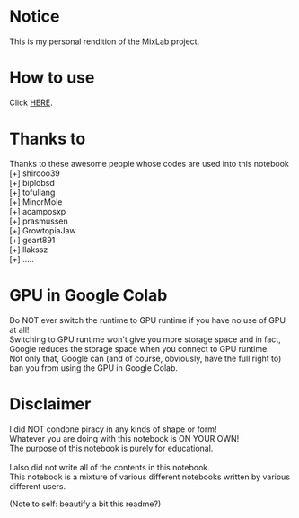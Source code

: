 # Notice

This is my personal rendition of the MixLab project.

# How to use

Click <a href="https://colab.research.google.com/github/shirooo39/MiXLab/blob/master/MiXLab.ipynb" target="_blank">HERE</a>.</br>

# Thanks to

Thanks to these awesome people whose codes are used into this notebook<br>
[+] shirooo39<br>
[+] biplobsd<br>
[+] tofuliang<br>
[+] MinorMole<br>
[+] acamposxp<br>
[+] prasmussen<br>
[+] GrowtopiaJaw<br>
[+] geart891<br>
[+] llakssz<br>
[+] .....

# GPU in Google Colab

Do NOT ever switch the runtime to GPU runtime if you have no use of GPU at all!<br>
Switching to GPU runtime won't give you more storage space and in fact, Google reduces the storage space when you connect to GPU runtime.<br>
Not only that, Google can (and of course, obviously, have the full right to) ban you from using the GPU in Google Colab.<br>

# Disclaimer

I did NOT condone piracy in any kinds of shape or form!<br>
Whatever you are doing with this notebook is ON YOUR OWN!<br>
The purpose of this notebook is purely for educational.
<br><br>
I also did not write all of the contents in this notebook.<br>
This notebook is a mixture of various different notebooks written by various different users.

(Note to self: beautify a bit this readme?)
